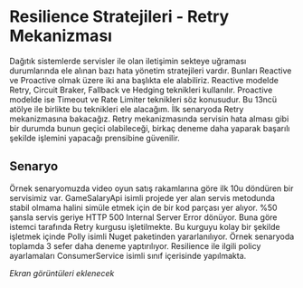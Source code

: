 # Resilience Stratejileri - Retry Mekanizması

Dağıtık sistemlerde servisler ile olan iletişimin sekteye uğraması durumlarında ele alınan bazı hata yönetim stratejileri vardır. Bunları Reactive ve Proactive olmak üzere iki ana başlıkta ele alabiliriz. Reactive modelde Retry, Circuit Braker, Fallback ve Hedging teknikleri kullanılır. Proactive modelde ise Timeout ve Rate Limiter teknikleri söz konusudur. Bu 13ncü atölye ile birlikte bu teknikleri ele alacağım. İlk senaryoda Retry mekanizmasına bakacağız. Retry mekanizmasında servisin hata alması gibi bir durumda bunun geçici olabileceği, birkaç deneme daha yaparak başarılı şekilde işlemini yapacağı prensibine güvenilir.

## Senaryo

Örnek senaryomuzda video oyun satış rakamlarına göre ilk 10u döndüren bir servisimiz var. GameSalaryApi isimli projede yer alan servis metodunda stabil olmama halini simüle etmek için de bir kod parçası yer alıyor. %50 şansla servis geriye HTTP 500 Internal Server Error dönüyor. Buna göre istemci tarafında Retry kurgusu işletilmekte. Bu kurguyu kolay bir şekilde işletmek içinde Polly isimli Nuget paketinden yararlanılıyor. Örnek senaryoda toplamda 3 sefer daha deneme yaptırılıyor. Resilience ile ilgili policy ayarlamaları ConsumerService isimli sınıf içerisinde yapılmakta. 

_Ekran görüntüleri eklenecek_